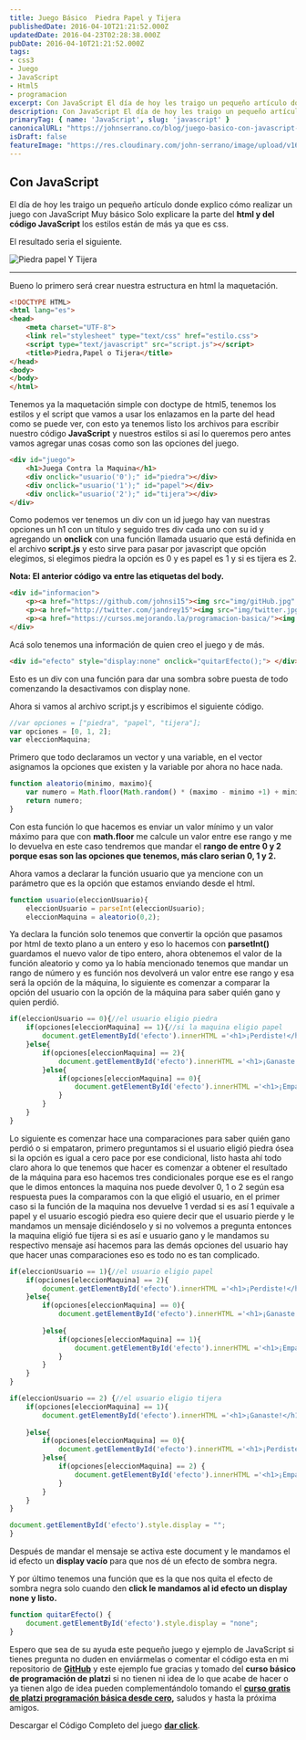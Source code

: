 ```yaml
---
title: Juego Básico  Piedra Papel y Tijera
publishedDate: 2016-04-10T21:21:52.000Z
updatedDate: 2016-04-23T02:28:38.000Z
pubDate: 2016-04-10T21:21:52.000Z
tags: 
- css3
- Juego
- JavaScript
- Html5
- programacion
excerpt: Con JavaScript El día de hoy les traigo un pequeño artículo donde explico cómo realizar un juego con JavaScript Muy básico...
description: Con JavaScript El día de hoy les traigo un pequeño artículo donde explico cómo realizar un juego con JavaScript Muy básico...
primaryTag: { name: 'JavaScript', slug: 'javascript' }
canonicalURL: "https://johnserrano.co/blog/juego-basico-con-javascript-piedra-papel-y-tijera"
isDraft: false
featureImage: "https://res.cloudinary.com/john-serrano/image/upload/v1683823053/John%20Serrano/Blog%20Post/juego-basico-con-javascript-piedra-papel-y-tijera/PortadajuegoPP-TJS_qwh0gl.jpg"
---
```


## Con JavaScript

El día de hoy les traigo un pequeño artículo donde explico cómo realizar un juego con JavaScript Muy básico Solo explicare la parte del **html y del código JavaScript** los estilos están de más ya que es css.

El resultado seria el siguiente.

![Piedra papel Y Tijera](https://res.cloudinary.com/john-serrano/image/upload/v1683823052/John%20Serrano/Blog%20Post/juego-basico-con-javascript-piedra-papel-y-tijera/juegoPP-TJS_h2fd9s.jpg)

---

Bueno lo primero será crear nuestra estructura en html la maquetación.

```html
<!DOCTYPE HTML>
<html lang="es">
<head>
    <meta charset="UTF-8">
    <link rel="stylesheet" type="text/css" href="estilo.css">
    <script type="text/javascript" src="script.js"></script>
    <title>Piedra,Papel o Tijera</title>
</head>
<body>
</body>
</html>
```
    

Tenemos ya la maquetación simple con doctype de html5, tenemos los estilos y el script que vamos a usar los enlazamos en la parte del head como se puede ver, con esto ya tenemos listo los archivos para escribir nuestro código **JavaScript** y nuestros estilos si así lo queremos pero antes vamos agregar unas cosas como son las opciones del juego.

```html
<div id="juego">
    <h1>Juega Contra la Maquina</h1>
    <div onclick="usuario('0');" id="piedra"></div>
    <div onclick="usuario('1');" id="papel"></div>
    <div onclick="usuario('2');" id="tijera"></div>
</div>
```
    

Como podemos ver tenemos un div con un id juego hay van nuestras opciones un h1 con un título y seguido tres div cada uno con su id y agregando un **onclick**  con una función llamada usuario que está definida en el archivo **script.js** y esto sirve para pasar por javascript que opción elegimos, si elegimos piedra la opción es 0 y es papel es 1 y si es tijera es 2.

**Nota: El anterior código va entre las etiquetas del body.**

```html
<div id="informacion">
    <p><a href="https://github.com/johnsi15"><img src="img/gitHub.jpg" alt="Codigo"></a></p>
    <p><a href="http://twitter.com/jandrey15"><img src="img/twitter.jpg" alt="Autor"></a></p>
    <p><a href="https://cursos.mejorando.la/programacion-basica/"><img src="img/mejorandola.png" alt="Universidad"></a></p>
</div>
```
    

Acá solo tenemos una información de quien creo el juego y de más.

```html
<div id="efecto" style="display:none" onclick="quitarEfecto();"> </div>
```
    

Esto es un div con una función para dar una sombra sobre puesta de todo comenzando la desactivamos con display none.

Ahora si vamos al archivo script.js y escribimos el siguiente código.

```js
//var opciones = ["piedra", "papel", "tijera"];
var opciones = [0, 1, 2];
var eleccionMaquina;
```
    

Primero que todo declaramos un vector y una variable, en el vector asignamos la opciones que existen y la variable por ahora no hace nada.

```js
function aleatorio(minimo, maximo){
    var numero = Math.floor(Math.random() * (maximo - minimo +1) + minimo);
    return numero;
}
```
    

Con esta función lo que hacemos es enviar un valor mínimo y un valor máximo para que con **math.floor** me calcule un valor entre ese rango y me lo devuelva en este caso tendremos que mandar el **rango de entre 0 y 2 porque esas son las opciones que tenemos,  más claro serian 0, 1 y 2.**

Ahora vamos a declarar la función usuario que ya mencione con un parámetro que es la opción que estamos enviando desde el html.

```js
function usuario(eleccionUsuario){
    eleccionUsuario = parseInt(eleccionUsuario);
    eleccionMaquina = aleatorio(0,2);
```
    

Ya declara la función solo tenemos que convertir la opción que pasamos por html de texto plano a un entero y eso lo hacemos con **parsetInt()** guardamos el nuevo valor de tipo entero, ahora obtenemos el valor de la función aleatorio y como ya lo había mencionado tenemos que mandar un rango de número y es función nos devolverá un valor entre ese rango y esa será la opción de la máquina, lo siguiente es comenzar a comparar la opción del usuario con la opción de la máquina para saber quién gano y quien perdió.

```js
if(eleccionUsuario == 0){//el usuario eligio piedra 
    if(opciones[eleccionMaquina] == 1){//si la maquina eligio papel 
        document.getElementById('efecto').innerHTML ='<h1>¡Perdiste!</h1> <h3>La maquina eligio papel y tu piedra.</h3>';
    }else{
        if(opciones[eleccionMaquina] == 2){
            document.getElementById('efecto').innerHTML ='<h1>¡Ganaste!</h1> <h3>La maquina eligio tijera y tu piedra.</h3>';
        }else{
            if(opciones[eleccionMaquina] == 0){
                document.getElementById('efecto').innerHTML ='<h1>¡Empate!</h1> <h3>Ambos eligieron piedra.</h3>';
            }
        }
    }
}
```
    

Lo siguiente es comenzar hace una comparaciones para saber quién gano perdió o si empataron, primero preguntamos si el usuario eligió piedra ósea si la opción es igual a cero pace por ese condicional,  listo hasta ahí todo claro  ahora lo que tenemos que hacer es comenzar a obtener el resultado de la máquina para eso hacemos tres condicionales porque ese es el rango que le dimos entonces la maquina nos puede devolver 0, 1 o 2 según esa respuesta pues la comparamos con la que eligió el usuario, en el primer caso si la función de la maquina nos devuelve 1 verdad si es así 1 equivale a papel  y el usuario escogió piedra eso quiere decir que el usuario pierde y le mandamos un mensaje diciéndoselo y si no volvemos a pregunta entonces la maquina eligió fue tijera si es así e usuario gano y le mandamos su respectivo mensaje así hacemos para las demás opciones del usuario hay que hacer unas comparaciones eso es todo no es tan complicado.

```js
if(eleccionUsuario == 1){//el usuario eligio papel 
    if(opciones[eleccionMaquina] == 2){
        document.getElementById('efecto').innerHTML ='<h1>¡Perdiste!</h1> <h3>La maquina eligio tijera y tu papel.</h3>';
    }else{
        if(opciones[eleccionMaquina] == 0){
            document.getElementById('efecto').innerHTML ='<h1>¡Ganaste!</h1> <h3>La maquina eligio piedra y tu papel.</h3>';
            
        }else{
            if(opciones[eleccionMaquina] == 1){
                document.getElementById('efecto').innerHTML ='<h1>¡Empate!</h1> <h3>Ambos eligieron papel.</h3>'; 
            }
        }
    }
}

if(eleccionUsuario == 2) {//el usuario eligio tijera 
    if(opciones[eleccionMaquina] == 1){
        document.getElementById('efecto').innerHTML ='<h1>¡Ganaste!</h1> <h3>La maquina eligio papel y tu tijera.</h3>';
    
    }else{
        if(opciones[eleccionMaquina] == 0){
            document.getElementById('efecto').innerHTML ='<h1>¡Perdiste!</h1> <h3>La maquina eligio piedra y tu tijera.</h3>'; 
        }else{
            if(opciones[eleccionMaquina] == 2) {
                document.getElementById('efecto').innerHTML ='<h1>¡Empate!</h1> <h3>Ambos eligieron tijera.</h3>';
            }
        }
    }
}

document.getElementById('efecto').style.display = "";
}
```
    

Después de mandar el mensaje se activa este document y le mandamos el id efecto un **display vacío** para que nos dé un efecto de sombra negra.

Y por último tenemos una función que es la que nos quita el efecto de sombra negra solo cuando den **click le mandamos al id efecto un display none y listo.**

```js
function quitarEfecto() {
    document.getElementById('efecto').style.display = "none";
}
```
    

Espero que sea de su ayuda este pequeño juego y ejemplo de JavaScript  si tienes pregunta no duden en enviármelas o comentar el código esta en mi repositorio de **[GitHub](https://github.com/johnsi15)** y este ejemplo fue gracias y tomado del **curso básico de programación de platzi** si no tienen ni idea de lo que acabe de hacer o ya tienen algo de idea pueden complementándolo tomando el **[curso gratis de platzi programación básica desde cero](https://platzi.com/cursos/programacion-basica/),** saludos y hasta la próxima amigos.

Descargar el Código Completo del juego **[dar click](http://bit.ly/1qChHY6)**.
